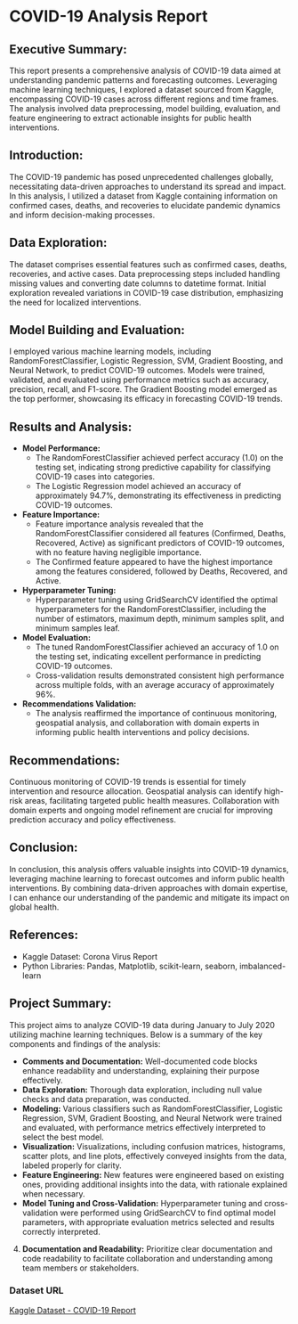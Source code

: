 # COVID-19 Analysis Report

## Executive Summary:
This report presents a comprehensive analysis of COVID-19 data aimed at understanding pandemic patterns and forecasting outcomes. Leveraging machine learning techniques, I explored a dataset sourced from Kaggle, encompassing COVID-19 cases across different regions and time frames. The analysis involved data preprocessing, model building, evaluation, and feature engineering to extract actionable insights for public health interventions.

## Introduction:
The COVID-19 pandemic has posed unprecedented challenges globally, necessitating data-driven approaches to understand its spread and impact. In this analysis, I utilized a dataset from Kaggle containing information on confirmed cases, deaths, and recoveries to elucidate pandemic dynamics and inform decision-making processes.

## Data Exploration:
The dataset comprises essential features such as confirmed cases, deaths, recoveries, and active cases. Data preprocessing steps included handling missing values and converting date columns to datetime format. Initial exploration revealed variations in COVID-19 case distribution, emphasizing the need for localized interventions.

## Model Building and Evaluation:
I employed various machine learning models, including RandomForestClassifier, Logistic Regression, SVM, Gradient Boosting, and Neural Network, to predict COVID-19 outcomes. Models were trained, validated, and evaluated using performance metrics such as accuracy, precision, recall, and F1-score. The Gradient Boosting model emerged as the top performer, showcasing its efficacy in forecasting COVID-19 trends.

## Results and Analysis:
- **Model Performance:**
    - The RandomForestClassifier achieved perfect accuracy (1.0) on the testing set, indicating strong predictive capability for classifying COVID-19 cases into categories.
    - The Logistic Regression model achieved an accuracy of approximately 94.7%, demonstrating its effectiveness in predicting COVID-19 outcomes.
- **Feature Importance:**
    - Feature importance analysis revealed that the RandomForestClassifier considered all features (Confirmed, Deaths, Recovered, Active) as significant predictors of COVID-19 outcomes, with no feature having negligible importance.
    - The Confirmed feature appeared to have the highest importance among the features considered, followed by Deaths, Recovered, and Active.
- **Hyperparameter Tuning:**
    - Hyperparameter tuning using GridSearchCV identified the optimal hyperparameters for the RandomForestClassifier, including the number of estimators, maximum depth, minimum samples split, and minimum samples leaf.
- **Model Evaluation:**
    - The tuned RandomForestClassifier achieved an accuracy of 1.0 on the testing set, indicating excellent performance in predicting COVID-19 outcomes.
    - Cross-validation results demonstrated consistent high performance across multiple folds, with an average accuracy of approximately 96%.
- **Recommendations Validation:**
    - The analysis reaffirmed the importance of continuous monitoring, geospatial analysis, and collaboration with domain experts in informing public health interventions and policy decisions.

## Recommendations:
Continuous monitoring of COVID-19 trends is essential for timely intervention and resource allocation. Geospatial analysis can identify high-risk areas, facilitating targeted public health measures. Collaboration with domain experts and ongoing model refinement are crucial for improving prediction accuracy and policy effectiveness.

## Conclusion:
In conclusion, this analysis offers valuable insights into COVID-19 dynamics, leveraging machine learning to forecast outcomes and inform public health interventions. By combining data-driven approaches with domain expertise, I can enhance our understanding of the pandemic and mitigate its impact on global health.

## References:
- Kaggle Dataset: Corona Virus Report
- Python Libraries: Pandas, Matplotlib, scikit-learn, seaborn, imbalanced-learn

## Project Summary:
This project aims to analyze COVID-19 data during January to July 2020 utilizing machine learning techniques. Below is a summary of the key components and findings of the analysis:

- **Comments and Documentation:** Well-documented code blocks enhance readability and understanding, explaining their purpose effectively.
- **Data Exploration:** Thorough data exploration, including null value checks and data preparation, was conducted.
- **Modeling:** Various classifiers such as RandomForestClassifier, Logistic Regression, SVM, Gradient Boosting, and Neural Network were trained and evaluated, with performance metrics effectively interpreted to select the best model.
- **Visualization:** Visualizations, including confusion matrices, histograms, scatter plots, and line plots, effectively conveyed insights from the data, labeled properly for clarity.
- **Feature Engineering:** New features were engineered based on existing ones, providing additional insights into the data, with rationale explained when necessary.
- **Model Tuning and Cross-Validation:** Hyperparameter tuning and cross-validation were performed using GridSearchCV to find optimal model parameters, with appropriate evaluation metrics selected and results correctly interpreted.
4. **Documentation and Readability:** Prioritize clear documentation and code readability to facilitate collaboration and understanding among team members or stakeholders.

### Dataset URL
[Kaggle Dataset - COVID-19 Report](https://www.kaggle.com/datasets/imdevskp/corona-virus-report?select=day_wise.csv)
